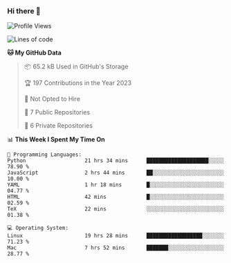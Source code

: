 ### Hi there 👋

<!--
**huayuan4396/huayuan4396** is a ✨ _special_ ✨ repository because its `README.md` (this file) appears on your GitHub profile.

Here are some ideas to get you started:

- 🔭 I’m currently working on ...
- 🌱 I’m currently learning ...
- 👯 I’m looking to collaborate on ...
- 🤔 I’m looking for help with ...
- 💬 Ask me about ...
- 📫 How to reach me: ...
- 😄 Pronouns: ...
- ⚡ Fun fact: ...
-->

<!--START_SECTION:waka-->
![Profile Views](http://img.shields.io/badge/Profile%20Views-3-blue)

![Lines of code](https://img.shields.io/badge/From%20Hello%20World%20I%27ve%20Written-182.6%20thousand%20lines%20of%20code-blue)

**🐱 My GitHub Data** 

> 📦 65.2 kB Used in GitHub's Storage 
 > 
> 🏆 197 Contributions in the Year 2023
 > 
> 🚫 Not Opted to Hire
 > 
> 📜 7 Public Repositories 
 > 
> 🔑 6 Private Repositories 
 > 
📊 **This Week I Spent My Time On** 

```text
💬 Programming Languages: 
Python                   21 hrs 34 mins      ████████████████████░░░░░   78.90 % 
JavaScript               2 hrs 44 mins       ██░░░░░░░░░░░░░░░░░░░░░░░   10.00 % 
YAML                     1 hr 18 mins        █░░░░░░░░░░░░░░░░░░░░░░░░   04.77 % 
HTML                     42 mins             █░░░░░░░░░░░░░░░░░░░░░░░░   02.59 % 
TeX                      22 mins             ░░░░░░░░░░░░░░░░░░░░░░░░░   01.38 % 

💻 Operating System: 
Linux                    19 hrs 28 mins      ██████████████████░░░░░░░   71.23 % 
Mac                      7 hrs 52 mins       ███████░░░░░░░░░░░░░░░░░░   28.77 % 
```


<!--END_SECTION:waka-->

